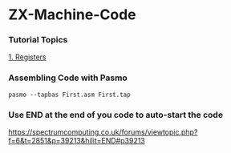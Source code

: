 # ZX-Machine-Code

### Tutorial Topics

[1. Registers](https://github.com/spectrumcomputing/ZX-Machine-Code/blob/main/Registers.md)


### Assembling Code with Pasmo
```
pasmo --tapbas First.asm First.tap
```
### Use END at the end of you code to auto-start the code

https://spectrumcomputing.co.uk/forums/viewtopic.php?f=6&t=2851&p=39213&hilit=END#p39213
